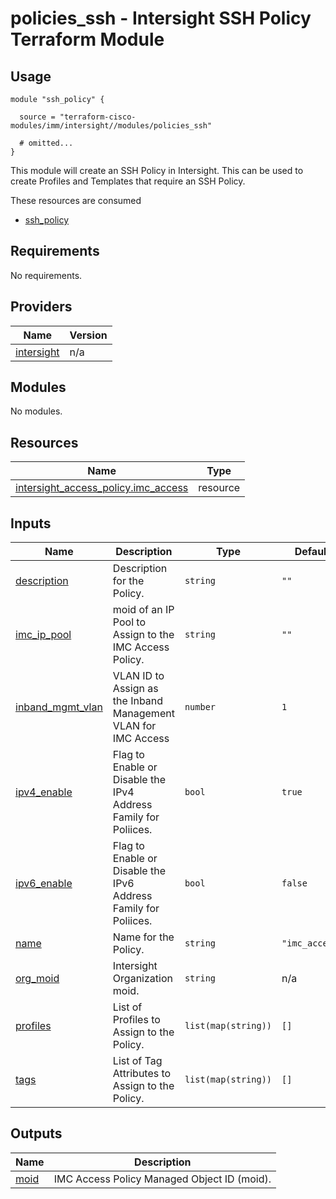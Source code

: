 # policies_ssh - Intersight SSH Policy Terraform Module

## Usage

```hcl
module "ssh_policy" {

  source = "terraform-cisco-modules/imm/intersight//modules/policies_ssh"

  # omitted...
}
```

This module will create an SSH Policy in Intersight.  This can be used to create Profiles and Templates that require an SSH Policy.  

These resources are consumed

* [ssh_policy](https://registry.terraform.io/providers/CiscoDevNet/intersight/latest/docs/resources/ssh_policy)

<!-- BEGINNING OF PRE-COMMIT-TERRAFORM DOCS HOOK -->
## Requirements

No requirements.

## Providers

| Name | Version |
|------|---------|
| <a name="provider_intersight"></a> [intersight](#provider\_intersight) | n/a |

## Modules

No modules.

## Resources

| Name | Type |
|------|------|
| [intersight_access_policy.imc_access](https://registry.terraform.io/providers/CiscoDevNet/intersight/latest/docs/resources/access_policy) | resource |

## Inputs

| Name | Description | Type | Default | Required |
|------|-------------|------|---------|:--------:|
| <a name="input_description"></a> [description](#input\_description) | Description for the Policy. | `string` | `""` | no |
| <a name="input_imc_ip_pool"></a> [imc\_ip\_pool](#input\_imc\_ip\_pool) | moid of an IP Pool to Assign to the IMC Access Policy. | `string` | `""` | no |
| <a name="input_inband_mgmt_vlan"></a> [inband\_mgmt\_vlan](#input\_inband\_mgmt\_vlan) | VLAN ID to Assign as the Inband Management VLAN for IMC Access | `number` | `1` | no |
| <a name="input_ipv4_enable"></a> [ipv4\_enable](#input\_ipv4\_enable) | Flag to Enable or Disable the IPv4 Address Family for Poliices. | `bool` | `true` | no |
| <a name="input_ipv6_enable"></a> [ipv6\_enable](#input\_ipv6\_enable) | Flag to Enable or Disable the IPv6 Address Family for Poliices. | `bool` | `false` | no |
| <a name="input_name"></a> [name](#input\_name) | Name for the Policy. | `string` | `"imc_access"` | no |
| <a name="input_org_moid"></a> [org\_moid](#input\_org\_moid) | Intersight Organization moid. | `string` | n/a | yes |
| <a name="input_profiles"></a> [profiles](#input\_profiles) | List of Profiles to Assign to the Policy. | `list(map(string))` | `[]` | no |
| <a name="input_tags"></a> [tags](#input\_tags) | List of Tag Attributes to Assign to the Policy. | `list(map(string))` | `[]` | no |

## Outputs

| Name | Description |
|------|-------------|
| <a name="output_moid"></a> [moid](#output\_moid) | IMC Access Policy Managed Object ID (moid). |
<!-- END OF PRE-COMMIT-TERRAFORM DOCS HOOK -->
